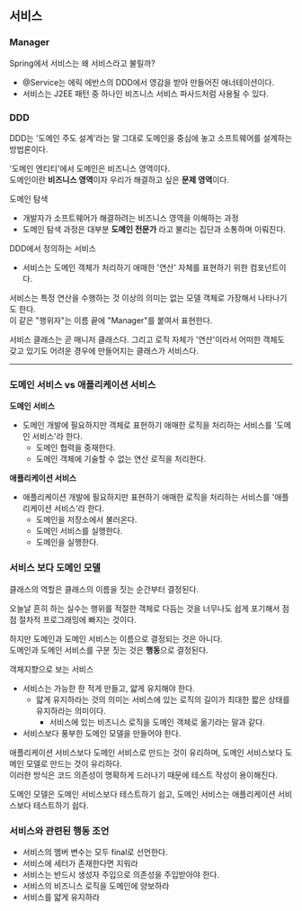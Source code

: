 ## 서비스

### Manager
Spring에서 서비스는 왜 서비스라고 불릴까?  
- @Service는 에릭 에반스의 DDD에서 영감을 받아 만들어진 애너테이션이다.
- 서비스는 J2EE 패턴 중 하나인 비즈니스 서비스 파사드처럼 사용될 수 있다.

### DDD
DDD는 '도메인 주도 설계'라는 말 그대로 도메인을 중심에 놓고 소프트웨어를 설계하는 방법론이다.

'도메인 엔티티'에서 도메인은 비즈니스 영역이다.  
도메인이란 **비즈니스 영역**이자 우리가 해결하고 싶은 **문제 영역**이다.

도메인 탐색
- 개발자가 소프트웨어가 해결하려는 비즈니스 영역을 이해하는 과정
- 도메인 탐색 과정은 대부분 **도메인 전문가** 라고 불리는 집단과 소통하며 이뤄진다.

DDD에서 정의하는 서비스
- 서비스는 도메인 객체가 처리하기 애매한 '연산' 자체를 표현하기 위한 컴포넌트이다.

서비스는 특정 연산을 수행하는 것 이상의 의미는 없는 모델 객체로 가장해서 나타나기도 한다.  
이 같은 "행위자"는 이름 끝에 "Manager"를 붙여서 표현한다.

서비스 클래스는 곧 매니저 클래스다. 그리고 로직 자체가 '연산'이라서 어떠한 객체도 갖고 있기도 어려운 경우에 만들어지는 클래스가 서비스다.

---

### 도메인 서비스 vs 애플리케이션 서비스
**도메인 서비스**
- 도메인 개발에 필요하지만 객체로 표현하기 애매한 로직을 처리하는 서비스를 '도메인 서비스'라 한다.
  - 도메인 협력을 중재한다.
  - 도메인 객체에 기술할 수 없는 연산 로직을 처리한다.  

**애플리케이션 서비스**
- 애플리케이션 개발에 필요하지만 표현하기 애매한 로직을 처리하는 서비스를 '애플리케이션 서비스'라 한다.
  - 도메인을 저장소에서 불러온다.
  - 도메인 서비스를 실행한다.
  - 도메인을 실행한다.


### 서비스 보다 도메인 모델
클래스의 역할은 클래스의 이름을 짓는 순간부터 결정된다.

오늘날 흔히 하는 실수는 행위를 적절한 객체로 다듬는 것을 너무나도 쉽게 포기해서 점점 절차적 프로그래밍에 빠지는 것이다.

하지만 도메인과 도메인 서비스는 이름으로 결정되는 것은 아니다.  
도메인과 도메인 서비스를 구분 짓는 것은 **행동**으로 결정된다.

객체지향으로 보는 서비스
- 서비스는 가능한 한 적게 만들고, 얇게 유지해야 한다.
  - 얇게 유지하라는 것의 의미는 서비스에 있는 로직의 길이가 최대한 짧은 상태를 유지하라는 의미이다.
    - 서비스에 있는 비즈니스 로직을 도메인 객체로 옮기라는 말과 같다.
- 서비스보다 풍부한 도메인 모델을 만들어야 한다.

애플리케이션 서비스보다 도메인 서비스로 만드는 것이 유리하며, 도메인 서비스보다 도메인 모델로 만드는 것이 유리하다.  
이러한 방식은 코드 의존성이 명확하게 드러나기 때문에 테스트 작성이 용이해진다.

도메인 모델은 도메인 서비스보다 테스트하기 쉽고, 도메인 서비스는 애플리케이션 서비스보다 테스트하기 쉽다.

### 서비스와 관련된 행동 조언
- 서비스의 멤버 변수는 모두 final로 선언한다.
- 서비스에 세터가 존재한다면 지워라
- 서비스는 반드시 생성자 주입으로 의존성을 주입받아야 한다.
- 서비스의 비즈니스 로직을 도메인에 양보하라
- 서비스를 얇게 유지하라
